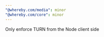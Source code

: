 ```yaml
---
"@whereby.com/media": minor
"@whereby.com/core": minor
---
```


Only enforce TURN from the Node client side

